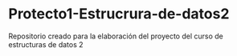 # Protecto1-Estrucrura-de-datos2
Repositorio creado para la elaboración del proyecto del curso de estructuras de datos 2
